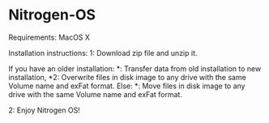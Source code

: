 # Nitrogen-OS
Requirements:
MacOS X 

Installation instructions:
1: Download zip file and unzip it.

If you have an older installation:
*: Transfer data from old installation to new installation, 
*2: Overwrite files in disk image to any drive with the same Volume name and exFat format.
Else:
*: Move files in disk image to any drive with the same Volume name and exFat format.

2: Enjoy Nitrogen OS!
